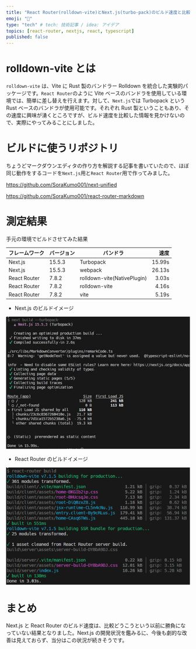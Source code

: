 ```yaml
---
title: "React Router(rolldown-vite)とNext.js(turbo-pack)のビルド速度と比較する"
emoji: "🔖"
type: "tech" # tech: 技術記事 / idea: アイデア
topics: [react-router, nextjs, react, typescript]
published: false
---
```


# rolldown-vite とは

`rolldown-vite` は、Vite に Rust 製のバンドラー Rolldown を統合した実験的パッケージです。`React Router`のように Vite ベースのバンドラを使用している環境では、簡単に差し替えを行えます。対して、`Next.js`では Turbopack という Rust ベースのバンドラが使用可能です。それぞれ Rust 製ということもあり、その速度に興味が湧くところですが、ビルド速度を比較した情報を見かけないので、実際にやってみることにしました。

# ビルドに使うリポジトリ

ちょうどマークダウンエディタの作り方を解説する記事を書いていたので、ほぼ同じ動作をするコードを`Next.js`用と`React Router`用で作ってみました。

https://github.com/SoraKumo001/next-unified

https://github.com/SoraKumo001/react-router-markdown

# 測定結果

手元の環境でビルドさせてみた結果

| フレームワーク | バージョン | バンドラ                    |   速度 |
| -------------- | ---------- | --------------------------- | -----: |
| Next.js        | 15.5.3     | Turbopack                   | 15.99s |
| Next.js        | 15.5.3     | webpack                     | 26.13s |
| React Router   | 7.8.2      | rolldown-vite(NativePlugin) |  3.03s |
| React Router   | 7.8.2      | rolldown-vite               |  4.16s |
| React Router   | 7.8.2      | vite                        |  5.19s |

- Next.js のビルドイメージ

![](/images/814d171f7e7e08/2025-09-13-15-07-06.png)

- React Router のビルドイメージ

![](/images/814d171f7e7e08/2025-09-13-15-07-13.png)

# まとめ

Next.js と React Router のビルド速度は、比較どうこうという以前に勝負になっていない結果となりました。Next.js の開発状況を鑑みるに、今後も劇的な改善は見えておらず、当分はこの状況が続きそうです。
